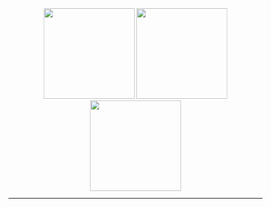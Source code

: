 <div align="center">
  <img height="180em" src="https://github-readme-stats.vercel.app/api?username=IllalRajinCoding&theme=dark&hide_border=false&include_all_commits=true&count_private=true" />
  <img height="180em" src="https://nirzak-streak-stats.vercel.app/?user=IllalRajinCoding&theme=dark&hide_border=false" />
</div>

<div align="center">
  <img height="180em" src="https://github-readme-stats.vercel.app/api/top-langs/?username=IllalRajinCoding&theme=dark&hide_border=false&include_all_commits=true&count_private=true&layout=compact" />
</div>

---
